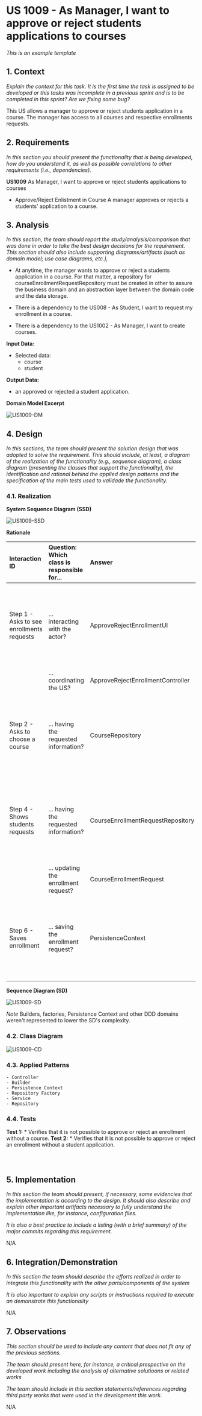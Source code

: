 # US 1009 - As Manager, I want to approve or reject students applications to courses

*This is an example template*

## 1. Context

*Explain the context for this task. It is the first time the task is assigned to be developed or this tasks was incomplete in a previous sprint and is to be completed in this sprint? Are we fixing some bug?*

This US allows a manager to approve or reject students application in a course. 
The manager has access to all courses and respective enrollments requests.

## 2. Requirements

*In this section you should present the functionality that is being developed, how do you understand it, as well as possible correlations to other requirements (i.e., dependencies).*

**US1009** As Manager, I want to approve or reject students applications to courses

- Approve/Reject Enlistment in Course A manager approves or rejects a students’ application to a course.

## 3. Analysis

*In this section, the team should report the study/analysis/comparison that was done in order to take the best design decisions for the requirement. This section should also include supporting diagrams/artifacts (such as domain model; use case diagrams, etc.),*

- At anytime, the manager wants to approve or reject a students application in a course.
For that matter, a repository for courseEnrollmentRequestRepository must be created in other to assure the business domain and an abstraction 
layer between the domain code and the data storage.

- There is a dependency to the US008 - As Student, I want to request my enrollment in a course.
- There is a dependency to the US1002 - As Manager, I want to create courses.

**Input Data:**

* Selected data:
    * course
    * student

**Output Data:**

* an approved or rejected a student application.


**Domain Model Excerpt**

![US1009-DM](US1009-DM.png "US1009 - Domain Model Excerpt")


## 4. Design

*In this sections, the team should present the solution design that was adopted to solve the requirement. This should include, at least, a diagram of the realization of the functionality (e.g., sequence diagram), a class diagram (presenting the classes that support the functionality), the identification and rational behind the applied design patterns and the specification of the main tests used to validade the functionality.*


### 4.1. Realization


**System Sequence Diagram (SSD)**

![US1009-SSD](US1009-SSD.svg "US1009 - System Sequence Diagram")


**Rationale**

| Interaction ID                            | Question: Which class is responsible for... | Answer                            | Justification (with patterns)                                                                                   |
|:------------------------------------------|:--------------------------------------------|:----------------------------------|:----------------------------------------------------------------------------------------------------------------|
| Step 1 - Asks to see enrollments requests | ... interacting with the actor?             | ApproveRejectEnrollmentUI         | Pure Fabrication: there is no reason to assign this responsibility to any existing class in the Domain Model.   |
|                                           | ... coordinating the US?                    | ApproveRejectEnrollmentController | Controller                                                                                                      |
| Step 2 - Asks to choose a course          | ... having the requested information?       | CourseRepository                  | Abstracts data access by providing an abstraction layer between the domain code and the data storage mechanism. |
| Step 4 - Shows students requests          | ... having the requested information?       | CourseEnrollmentRequestRepository | Abstracts data access by providing an abstraction layer between the domain code and the data storage mechanism. |
|                                           | ... updating the enrollment request?        | CourseEnrollmentRequest           | Creator (Rule 1).                                                                                               |
| Step 6 - Saves enrollment                 | ... saving the enrollment request?          | PersistenceContext                | Allows the management of entity instances, and is responsible for tracking changes made on those entities.      |

**Sequence Diagram (SD)**

![US1009-SD](US1009-SD.svg "US1009 - Sequence Diagram")

*Note* Builders, factories, Persistence Context and other DDD domains weren't represented to lower the SD's complexity.

### 4.2. Class Diagram

![US1009-CD](US1009-CD.svg "US1009 - Class Diagram")

### 4.3. Applied Patterns
    - Controller
    - Builder
    - Persistence Context
    - Repository Factory
    - Service
    - Repository
    
### 4.4. Tests

**Test 1:** * Verifies that it is not possible to approve or reject an enrollment without a course.
**Test 2:** * Verifies that it is not possible to approve or reject an enrollment without a student application.

```
    
   
````

## 5. Implementation

*In this section the team should present, if necessary, some evidencies that the implementation is according to the design. It should also describe and explain other important artifacts necessary to fully understand the implementation like, for instance, configuration files.*

*It is also a best practice to include a listing (with a brief summary) of the major commits regarding this requirement.*

N/A

## 6. Integration/Demonstration

*In this section the team should describe the efforts realized in order to integrate this functionality with the other parts/components of the system*

*It is also important to explain any scripts or instructions required to execute an demonstrate this functionality*

N/A

## 7. Observations

*This section should be used to include any content that does not fit any of the previous sections.*

*The team should present here, for instance, a critical prespective on the developed work including the analysis of alternative solutioons or related works*

*The team should include in this section statements/references regarding third party works that were used in the development this work.*

N/A